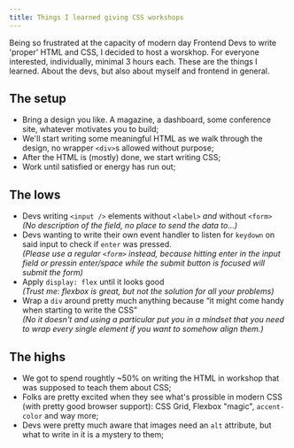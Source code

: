 ```yaml
---
title: Things I learned giving CSS workshops
---
```


Being so frustrated at the capacity of modern day Frontend Devs to write &#39;proper&#39; HTML and CSS, I decided to host a worskhop. For everyone interested, individually, minimal 3 hours each. These are the things I learned. About the devs, but also about myself and frontend in general.

## The setup

- Bring a design you like. A magazine, a dashboard, some conference site, whatever motivates you to build;
- We'll start writing some meaningful HTML as we walk through the design, no wrapper `<div>`s allowed without purpose;
- After the HTML is (mostly) done, we start writing CSS;
- Work until satisfied or energy has run out;

## The lows

- Devs writing `<input />` elements without `<label>` *and* without `<form>` <br>_(No description of the field, no place to send the data to&hellip;)_
- Devs wanting to write their own event handler to listen for `keydown` on said input to check if `enter` was pressed. <br>_(Please use a regular `<form>` instead, because hitting enter in the input field or pressin enter/space while the submit button is focused will submit the form)_
- Apply `display: flex` until it looks good<br>_(Trust me: flexbox is great, but not the solution for all your problems)_
- Wrap a `div` around pretty much anything because <q>it might come handy when starting to write the CSS</q><br>_(No it doesn&#39;t and using a particular put you in a mindset that you need to wrap every single element if you want to somehow align them.)_

## The highs

- We got to spend roughtly ~50% on writing the HTML in workshop that was supposed to teach them about CSS;
- Folks are pretty excited when they see what's prossible in modern CSS (with pretty good browser support): CSS Grid, Flexbox &quot;magic&quot;, `accent-color` and way more;
- Devs were pretty much aware that images need an `alt` attribute, but what to write in it is a mystery to them;
